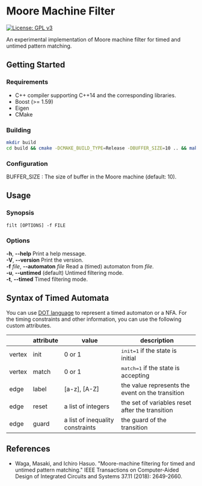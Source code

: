 Moore Machine Filter
====================

[![License: GPL v3](https://img.shields.io/badge/License-GPLv3-blue.svg)](./LICENSE)

An experimental implementation of Moore machine filter for timed and untimed pattern matching.

Getting Started
------------

### Requirements

* C++ compiler supporting C++14 and the corresponding libraries.
* Boost (>= 1.59)
* Eigen
* CMake

### Building

```sh
mkdir build
cd build && cmake -DCMAKE_BUILD_TYPE=Release -DBUFFER_SIZE=10 .. && make
```

### Configuration

BUFFER_SIZE
: The size of buffer in the Moore machine (default: 10).

Usage
-----

### Synopsis

    filt [OPTIONS] -f FILE

### Options

**-h**, **--help** Print a help message. <br />
**-V**, **--version** Print the version.  <br />
**-f** *file*, **--automaton** *file* Read a (timed) automaton from *file*.  <br />
**-u**, **--untimed** (default) Untimed filtering mode. <br />
**-t**, **--timed** Timed filtering mode. <br />

Syntax of Timed Automata
------------------------

You can use [DOT language](http://www.graphviz.org/content/dot-language) to represent a timed automaton or a NFA. For the timing constraints and other information, you can use the following custom attributes.

<table>
<thead>
<tr class="header">
<th></th>
<th>attribute</th>
<th>value</th>
<th>description</th>
</tr>
</thead>
<tbody>
<tr class="odd">
<td>vertex</td>
<td>init</td><td>0 or 1</td><td><tt>init=1</tt> if the state is initial</td></tr>
<tr class="even">
<td>vertex</td><td>match</td><td>0 or 1</td><td><tt>match=1</tt> if the state is accepting</td>
</tr>
<tr class="odd">
<td>edge</td><td>label</td><td>[a-z], [A-Z]</td><td>the value represents the event on the transition</td>
</tr>
<tr class="even">
<td>edge</td><td>reset</td><td>a list of integers</td><td>the set of variables reset after the transition</td>
</tr>
<tr class="odd">
<td>edge</td><td>guard</td><td>a list of inequality constraints</td><td>the guard of the transition</td>
</tr>
</tbody>
</table>

References
-------------

* Waga, Masaki, and Ichiro Hasuo. "Moore-machine filtering for timed and untimed pattern matching." IEEE Transactions on Computer-Aided Design of Integrated Circuits and Systems 37.11 (2018): 2649-2660.
